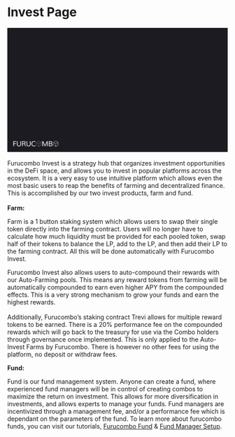 # Invest Page

![](../.gitbook/assets/invest.gif)

Furucombo Invest is a strategy hub that organizes investment opportunities in the DeFi space, and allows you to invest in popular platforms across the ecosystem. It is a very easy to use intuitive platform which allows even the most basic users to reap the benefits of farming and decentralized finance. This is accomplished by our two invest products, farm and fund.\
\
**Farm:**

Farm is a 1 button staking system which allows users to swap their single token directly into the farming contract. Users will no longer have to calculate how much liquidity must be provided for each pooled token, swap half of their tokens to balance the LP, add to the LP, and then add their LP to the farming contract. All this will be done automatically with Furucombo Invest.

Furucombo Invest also allows users to auto-compound their rewards with our Auto-Farming pools. This means any reward tokens from farming will be automatically compounded to earn even higher APY from the compounded effects. This is a very strong mechanism to grow your funds and earn the highest rewards. \
\
Additionally, Furucombo’s staking contract Trevi allows for multiple reward tokens to be earned. There is a 20% performance fee on the compounded rewards which will go back to the treasury for use via the Combo holders through governance once implemented. This is only applied to the Auto-Invest Farms by Furucombo. There is however no other fees for using the platform, no deposit or withdraw fees.

**Fund:**

Fund is our fund management system. Anyone can create a fund, where experienced fund managers will be in control of creating combos to maximize the return on investment. This allows for more diversification in investments, and allows experts to manage your funds. Fund managers are incentivized through a management fee, and/or a performance fee which is dependant on the parameters of the fund. To learn more about furucombo funds, you can visit our tutorials, [Furucombo Fund](https://docs.furucombo.app/using-furucombo-1/tutorials/furucombo-fund) & [Fund Manager Setup](https://docs.furucombo.app/using-furucombo-1/tutorials/fund-manager-setup).

